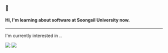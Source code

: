 ### 👋  
#### Hi, I'm learning about software at Soongsil University now.
* * *
I'm currently interested in ..

<img src="https://img.shields.io/badge/HTML5-#E34F26?style=flat-square&logo=HTML5&logoColor=white"/>

<img src="https://img.shields.io/badge/Velog-20c997?style=flat-square&logo=Vimeo&logoColor=white"/>
